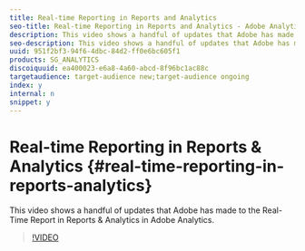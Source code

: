 ```yaml
---
title: Real-time Reporting in Reports and Analytics
seo-title: Real-time Reporting in Reports and Analytics - Adobe Analytics
description: This video shows a handful of updates that Adobe has made to the Real-Time Report in Reports & Analytics in Adobe Analytics.
seo-description: This video shows a handful of updates that Adobe has made to the Real-Time Report in Reports & Analytics in Adobe Analytics.
uuid: 951f2bf3-94f6-4dbc-84d2-ff0e6bc605f1
products: SG_ANALYTICS
discoiquuid: ea400023-e6a8-4a60-abcd-8f96bc1ac88c
targetaudience: target-audience new;target-audience ongoing
index: y
internal: n
snippet: y
---
```


# Real-time Reporting in Reports & Analytics {#real-time-reporting-in-reports-analytics}

This video shows a handful of updates that Adobe has made to the Real-Time Report in Reports & Analytics in Adobe Analytics.

>[!VIDEO](https://video.tv.adobe.com/v/25454/?quality=12)